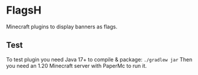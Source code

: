 # FlagsH
Minecraft plugins to display banners as flags.

## Test
To test plugin you need Java 17+ to compile & package: `./gradlew jar`
Then you need an 1.20 Minecraft server with PaperMc to run it.